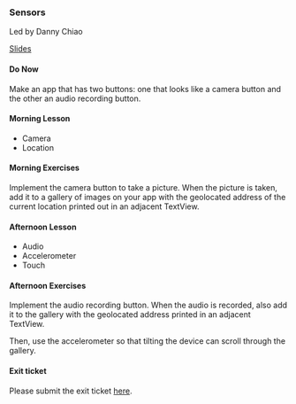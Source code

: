 ### Sensors
Led by Danny Chiao  
  
[Slides](https://docs.google.com/presentation/d/1iVoeseIk-VfCZSFPKWFwrbSKUo6Sjos4hzlkcDLfvOE/edit?usp=sharing)

#### Do Now  
Make an app that has two buttons: one that looks like a camera button and the other an audio recording button.

#### Morning Lesson
* Camera
* Location  

#### Morning Exercises  
Implement the camera button to take a picture. When the picture is taken, add it to a gallery of images on your app with the geolocated address of the current location printed out in an adjacent TextView.

#### Afternoon Lesson  
* Audio  
* Accelerometer  
* Touch  

#### Afternoon Exercises
Implement the audio recording button. When the audio is recorded, also add it to the gallery with the geolocated address printed in an adjacent TextView.

Then, use the accelerometer so that tilting the device can scroll through the gallery.

#### Exit ticket
Please submit the exit ticket [here](https://docs.google.com/forms/d/1z3EZjY9QSVwUJbkTAXV5BfehhPl79SDBP7APvg7Yinw/viewform?usp=send_form).  
